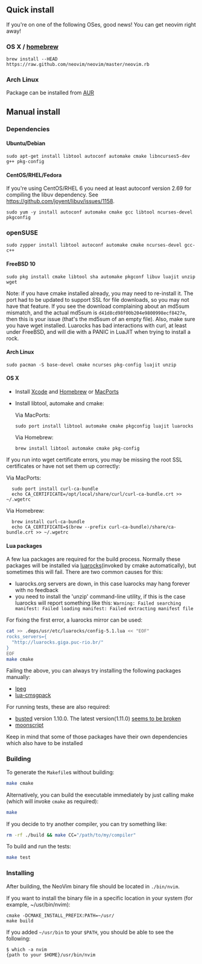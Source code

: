 ## Quick install

If you're on one of the following OSes, good news! You can get neovim right away!

### OS X / [homebrew](http://brew.sh)

    brew install --HEAD https://raw.github.com/neovim/neovim/master/neovim.rb

### Arch Linux

Package can be installed from [AUR](https://aur.archlinux.org/packages/neovim-git/)

## Manual install

### Dependencies

<a name="for-debianubuntu"></a>
#### Ubuntu/Debian

    sudo apt-get install libtool autoconf automake cmake libncurses5-dev g++ pkg-config

<a name="for-centos-rhel"></a>
#### CentOS/RHEL/Fedora

If you're using CentOS/RHEL 6 you need at least autoconf version 2.69 for
compiling the libuv dependency. See https://github.com/joyent/libuv/issues/1158.

    sudo yum -y install autoconf automake cmake gcc libtool ncurses-devel pkgconfig

<a name="for-opensuse"></a>
### openSUSE

    sudo zypper install libtool autoconf automake cmake ncurses-devel gcc-c++

<a name="for-freebsd-10"></a>
#### FreeBSD 10

    sudo pkg install cmake libtool sha automake pkgconf libuv luajit unzip wget

Note: if you have cmake installed already, you may need to re-install it.  The
port had to be updated to support SSL for file downloads, so you may not have
that feature. If you see the download complaining about an md5sum mismatch, and
the actual md5sum is `d41d8cd98f00b204e9800998ecf8427e`, then this is your issue
(that's the md5sum of an empty file). Also, make sure you have wget installed.
Luarocks has bad interactions with curl, at least under FreeBSD, and will die with
a PANIC in LuaJIT when trying to install a rock.

<a name="for-arch-linux"></a>
#### Arch Linux

    sudo pacman -S base-devel cmake ncurses pkg-config luajit unzip

<a name="for-os-x"></a>
#### OS X

* Install [Xcode](https://developer.apple.com/) and [Homebrew](http://brew.sh)
  or [MacPorts](http://www.macports.org)
* Install libtool, automake and cmake:

  Via MacPorts:

      sudo port install libtool automake cmake pkgconfig luajit luarocks
      
  Via Homebrew:

      brew install libtool automake cmake pkg-config

If you run into wget certificate errors, you may be missing the root SSL
certificates or have not set them up correctly:

  Via MacPorts:

      sudo port install curl-ca-bundle
      echo CA_CERTIFICATE=/opt/local/share/curl/curl-ca-bundle.crt >> ~/.wgetrc

  Via Homebrew:

      brew install curl-ca-bundle
      echo CA_CERTIFICATE=$(brew --prefix curl-ca-bundle)/share/ca-bundle.crt >> ~/.wgetrc

<a name="lua-packages"></a>
#### Lua packages

A few lua packages are required for the build process. Normally these packages will be installed via [luarocks](http://luarocks.org/)(invoked by cmake automatically), but sometimes this will fail. There are two common causes for this:

- luarocks.org servers are down, in this case luarocks may hang forever with no feedback
- you need to install the 'unzip' command-line utility, if this is the case luarocks will report something like this: `Warning: Failed searching manifest: Failed loading manifest: Failed extracting manifest file`

For fixing the first error, a luarocks mirror can be used:

```sh
cat >> .deps/usr/etc/luarocks/config-5.1.lua << "EOF"
rocks_servers={ 
  "http://luarocks.giga.puc-rio.br/" 
}
EOF
make cmake
```

Failing the above, you can always try installing the following packages manually:

- [lpeg](http://www.inf.puc-rio.br/~roberto/lpeg/)
- [lua-cmsgpack](https://github.com/antirez/lua-cmsgpack)

For running tests, these are also required:

- [busted](http://olivinelabs.com/busted/) version 1.10.0. The latest version(1.11.0) [seems to be broken](https://github.com/Olivine-Labs/busted/issues/236)
- [moonscript](http://moonscript.org/)

Keep in mind that some of those packages have their own dependencies which also have to be installed

### Building

To generate the `Makefile`s without building:

```bash
make cmake
```

Alternatively, you can build the executable immediately by just calling make (which will invoke `cmake` as required):

```bash
make
```

If you decide to try another compiler, you can try something like:

```bash
rm -rf ./build && make CC="/path/to/my/compiler"
```

To build and run the tests:

```bash
make test
```

### Installing

After building, the NeoVim binary file should be located in `./bin/nvim`.

If you want to install the binary file in a specific location in your system (for example, ~/usr/bin/nvim):

```
cmake -DCMAKE_INSTALL_PREFIX:PATH=~/usr/
make build
```

If you added `~/usr/bin` to your `$PATH`, you should be able to see the following:

```
$ which -a nvim
{path to your $HOME}/usr/bin/nvim
```
